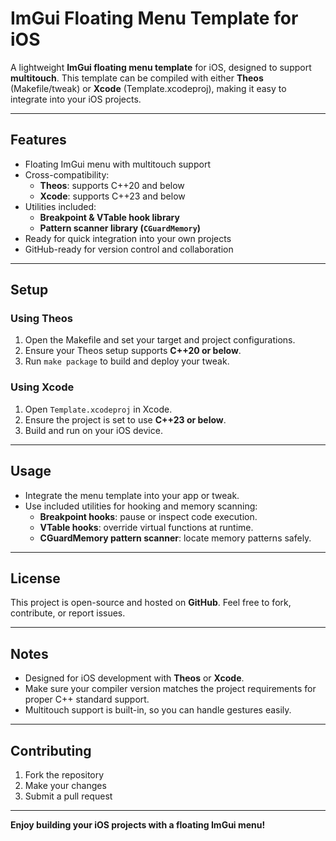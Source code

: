 # ImGui Floating Menu Template for iOS

A lightweight **ImGui floating menu template** for iOS, designed to support **multitouch**. This template can be compiled with either **Theos** (Makefile/tweak) or **Xcode** (Template.xcodeproj), making it easy to integrate into your iOS projects.

---

## Features

- Floating ImGui menu with multitouch support  
- Cross-compatibility:
  - **Theos**: supports C++20 and below  
  - **Xcode**: supports C++23 and below  
- Utilities included:
  - **Breakpoint & VTable hook library**  
  - **Pattern scanner library (`CGuardMemory`)**  
- Ready for quick integration into your own projects  
- GitHub-ready for version control and collaboration  

---

## Setup

### Using Theos

1. Open the Makefile and set your target and project configurations.  
2. Ensure your Theos setup supports **C++20 or below**.  
3. Run `make package` to build and deploy your tweak.

### Using Xcode

1. Open `Template.xcodeproj` in Xcode.  
2. Ensure the project is set to use **C++23 or below**.  
3. Build and run on your iOS device.

---

## Usage

- Integrate the menu template into your app or tweak.  
- Use included utilities for hooking and memory scanning:  
  - **Breakpoint hooks**: pause or inspect code execution.  
  - **VTable hooks**: override virtual functions at runtime.  
  - **CGuardMemory pattern scanner**: locate memory patterns safely.

---

## License

This project is open-source and hosted on **GitHub**. Feel free to fork, contribute, or report issues.

---

## Notes

- Designed for iOS development with **Theos** or **Xcode**.  
- Make sure your compiler version matches the project requirements for proper C++ standard support.  
- Multitouch support is built-in, so you can handle gestures easily.

---

## Contributing

1. Fork the repository  
2. Make your changes  
3. Submit a pull request  

---

**Enjoy building your iOS projects with a floating ImGui menu!**

